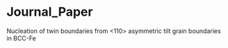 # Journal_Paper
Nucleation of twin boundaries from &lt;110> asymmetric tilt grain boundaries in BCC-Fe
